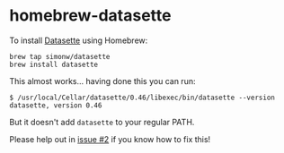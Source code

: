 # homebrew-datasette

To install [Datasette](https://github.com/simonw/datasette) using Homebrew:

    brew tap simonw/datasette
    brew install datasette

This almost works... having done this you can run:

    $ /usr/local/Cellar/datasette/0.46/libexec/bin/datasette --version
    datasette, version 0.46

But it doesn't add `datasette` to your regular PATH.

Please help out in [issue #2](https://github.com/simonw/homebrew-datasette/issues/2) if you know how to fix this!
